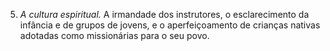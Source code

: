 ﻿5. <em>A cultura espiritual.</em> A irmandade dos instrutores, o esclarecimento da infância e de grupos de jovens, e o aperfeiçoamento de crianças nativas adotadas como missionárias para o seu povo.